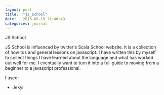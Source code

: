 ```yaml
---
layout: post
title:  "js_school"
date:   2013-06-10 11:46:49
categories: journal
---
```


JS School

[github.com/thecolorblue/js_school]: http://github.com/thecolorblue/js_school

JS School is influenced by twitter's Scala School website. It is a collection of how tos and general lessons on javascript. I have written this by myself to collect things I have learned about the language and what has worked out well for me. I eventually want to turn it into a full guide to moving from a beginner to a javascript professional.

I used:

 - Jekyll